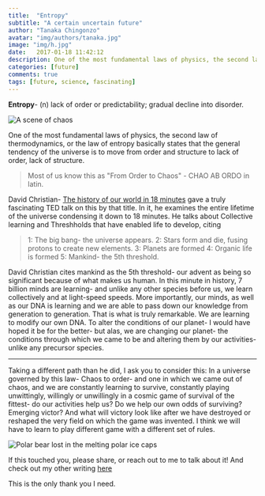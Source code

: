 ```yaml
---
title:  "Entropy"
subtitle: "A certain uncertain future"
author: "Tanaka Chingonzo"
avatar: "img/authors/tanaka.jpg"
image: "img/h.jpg"
date:   2017-01-18 11:42:12
description: One of the most fundamental laws of physics, the second law of thermodynamics, or the law of entropy basically states that the general tendency of the universe is to move from order and structure to lack of order, lack of structure.
categories: [future]
comments: true
tags: [future, science, fascinating]
---
```


**Entropy**- (n) lack of order or predictability; gradual decline into disorder.

![A scene of chaos](http://images2.laweekly.com/imager/u/original/5569027/breaking_glass_ball_by_ghoosstt-d5xovz4.jpg)

One of the most fundamental laws of physics, the second law of thermodynamics, or the law of entropy basically states that the general tendency of the universe is to move from order and structure to lack of order, lack of structure.

> Most of us know this as "From Order to Chaos" -  CHAO AB ORDO in latin.

 David Christian- [The history of our world in 18 minutes](https://www.ted.com/talks/david_christian_big_history/transcript?language=en) gave a truly fascinating TED talk on this by that title. In it, he examines the entire lifetime of the universe condensing it down to 18 minutes. He talks about Collective learning and Threshholds that have enabled life to develop, citing

> 1: The big bang- the universe appears.
 >2: Stars form and die, fusing protons to create new elements.
 >3: Planets are formed
 >4: Organic life is formed
 >5: Mankind- the 5th threshold.

David Christian cites mankind as the 5th threshold- our advent as being so significant because of what makes us human. In this minute in history, 7 billion minds are learning- and unlike any other species before us, we learn collectively and at light-speed speeds. More importantly, our minds, as well as our DNA is learning and we are able to pass down our knowledge from generation to generation. That is what is truly remarkable. We are learning to modify our own DNA. To alter the conditions of our planet- I would have hoped it be for the better- but alas, we are changing our planet- the conditions through which we came to be and altering them by our activities- unlike any precursor species.

----------

Taking a different path than he did, I ask you to consider this: In a universe governed by this law- Chaos to order- and one in which we came out of chaos, and we are constantly learning to survive, constantly playing unwittingly, willingly or unwillingly in a cosmic game of survival of the fittest- do our activities help us? Do we help our own odds of surviving? Emerging victor? And what will victory look like after we have destroyed or reshaped the very field on which the game was invented. I think we will have to learn to play different game with a different set of rules.

![Polar bear lost in the melting polar ice caps](http://www.theblackvault.com/documentarchive/wp-content/uploads/2015/03/8845010-stop-global-warming.jpg)

If this touched you, please share, or reach out to me to talk about it! And check out my other writing [here](http://medium.com/@tanakachingonzo)

This is the only thank you I need.
